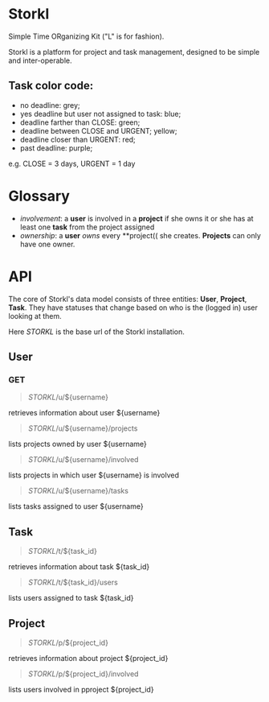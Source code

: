 Storkl
======
Simple Time ORganizing Kit ("L" is for fashion).

Storkl is a platform for project and task management, designed to be simple and inter-operable. 

Task color code:
----------------
- no deadline: grey;
- yes deadline but user not assigned to task: blue;
- deadline farther than CLOSE: green;
- deadline between CLOSE and URGENT; yellow;
- deadline closer than URGENT: red;
- past deadline: purple;

e.g. CLOSE = 3 days, URGENT = 1 day

# Glossary

- _involvement_: a **user** is involved in a **project** if she owns 
it or she has at least one **task** from the project assigned
- _ownership_: a **user** _owns_ every **project(( she creates. 
**Projects** can only have one owner.

# API

The core of Storkl's data model consists of three entities: 
**User**, **Project**, **Task**. They have statuses that change based 
on who is the (logged in) user looking at them. 

Here _STORKL_ is the base url of the Storkl installation.

## User

### GET

> _STORKL_/u/${username}

retrieves information about user ${username}

> _STORKL_/u/${username}/projects

lists projects owned by user ${username}

> _STORKL_/u/${username}/involved

lists projects in which user ${username} is involved

> _STORKL_/u/${username}/tasks

lists tasks assigned to user ${username}

Task
----

> _STORKL_/t/${task_id}

retrieves information about task ${task_id}

> _STORKL_/t/${task_id}/users

lists users assigned to task ${task_id}

Project
-------

> _STORKL_/p/${project_id}

retrieves information about project ${project_id}

> _STORKL_/p/${project_id}/involved

lists users involved in pproject ${project_id}

